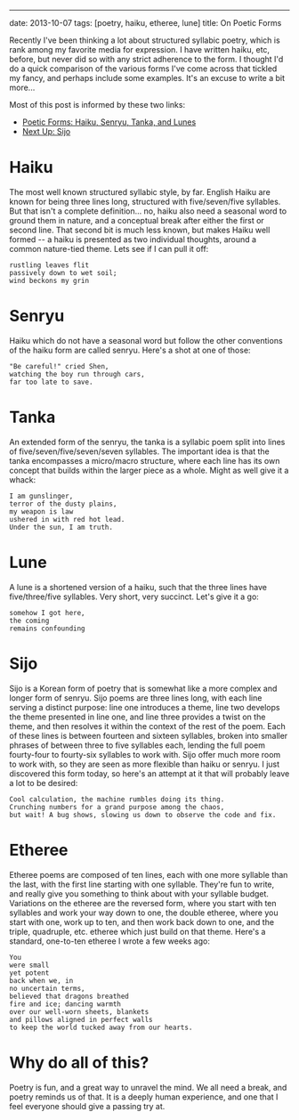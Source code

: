 ---
date: 2013-10-07
tags: [poetry, haiku, etheree, lune]
title: On Poetic Forms

Recently I've been thinking a lot about structured syllabic poetry, which is rank among my favorite media for expression.  I have written haiku, etc, before, but never did so with any strict adherence to the form.  I thought I'd do a quick comparison of the various forms I've come across that tickled my fancy, and perhaps include some examples.  It's an excuse to write a bit more...

Most of this post is informed by these two links:

  - [Poetic Forms: Haiku, Senryu, Tanka, and Lunes](http://lestersmith.com/2009/05/29/poetic-forms-haiku-senryu-tanka-and-lunes/)
  - [Next Up: Sijo](http://lestersmith.com/2009/06/30/next-up-soji/)

# Haiku

The most well known structured syllabic style, by far.  English Haiku are known for being three lines long, structured with five/seven/five syllables.  But that isn't a complete definition... no, haiku also need a seasonal word to ground them in nature, and a conceptual break after either the first or second line.  That second bit is much less known, but makes Haiku well formed -- a haiku is presented as two individual thoughts, around a common nature-tied theme.  Lets see if I can pull it off:

    rustling leaves flit
    passively down to wet soil;
    wind beckons my grin
    
# Senryu

Haiku which do not have a seasonal word but follow the other conventions of the haiku form are called senryu.  Here's a shot at one of those:

    "Be careful!" cried Shen,
    watching the boy run through cars,
    far too late to save.

# Tanka

An extended form of the senryu, the tanka is a syllabic poem split into lines of five/seven/five/seven/seven syllables.  The important idea is that the tanka encompasses a micro/macro structure, where each line has its own concept that builds within the larger piece as a whole.  Might as well give it a whack:

    I am gunslinger,
    terror of the dusty plains,
    my weapon is law
    ushered in with red hot lead.
    Under the sun, I am truth.
    
# Lune

A lune is a shortened version of a haiku, such that the three lines have five/three/five syllables.  Very short, very succinct.  Let's give it a go:

    somehow I got here,
    the coming
    remains confounding
    
# Sijo

Sijo is a Korean form of poetry that is somewhat like a more complex and longer form of senryu.  Sijo poems are three lines long, with each line serving a distinct purpose:  line one introduces a theme, line two develops the theme presented in line one, and line three provides a twist on the theme, and then resolves it within the context of the rest of the poem.  Each of these lines is
between fourteen and sixteen syllables, broken into smaller phrases of between three to five syllables each, lending the full poem fourty-four to fourty-six syllables to work with.  Sijo offer much more room to work with, so they are seen as more flexible than haiku or senryu.  I just discovered this form today, so here's an attempt at it that will probably leave a lot to be desired:

    Cool calculation, the machine rumbles doing its thing.
    Crunching numbers for a grand purpose among the chaos, 
    but wait! A bug shows, slowing us down to observe the code and fix.

# Etheree

Etheree poems are composed of ten lines, each with one more syllable than the last, with the first line starting with one syllable.  They're fun to write, and really give you something to think about with your syllable budget.  Variations on the etheree are the reversed form, where you start with ten syllables and work your way down to one, the double etheree, where you start with one, work up to ten, and then work back down to one, and the triple, quadruple, etc. etheree which just build on that theme.  Here's a standard, one-to-ten etheree I wrote a few weeks ago:

    You
    were small
    yet potent
    back when we, in
    no uncertain terms,
    believed that dragons breathed
    fire and ice; dancing warmth
    over our well-worn sheets, blankets
    and pillows aligned in perfect walls
    to keep the world tucked away from our hearts.
    
# Why do all of this?

Poetry is fun, and a great way to unravel the mind.  We all need a break, and poetry reminds us of that.  It is a deeply human experience, and one that I feel everyone should give a passing try at.
    